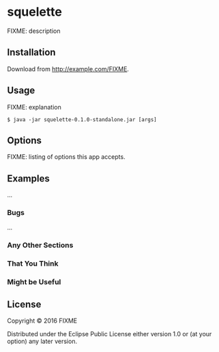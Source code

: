 # squelette

FIXME: description

## Installation

Download from http://example.com/FIXME.

## Usage

FIXME: explanation

    $ java -jar squelette-0.1.0-standalone.jar [args]

## Options

FIXME: listing of options this app accepts.

## Examples

...

### Bugs

...

### Any Other Sections
### That You Think
### Might be Useful

## License

Copyright © 2016 FIXME

Distributed under the Eclipse Public License either version 1.0 or (at
your option) any later version.
